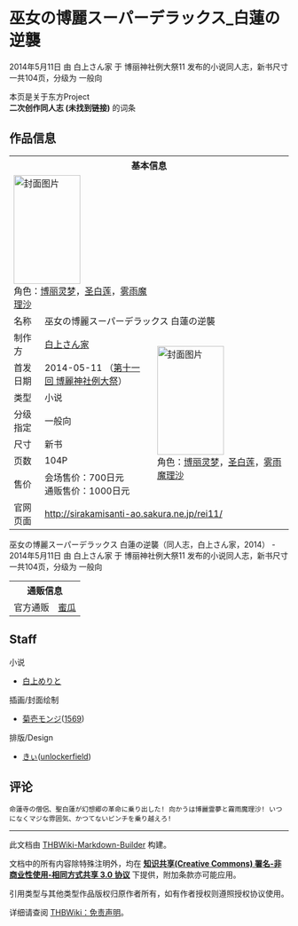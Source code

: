 # 巫女の博麗スーパーデラックス_白蓮の逆襲

<!-- source html: G:\repos\THBWiki-Markdown-Builder\THBWikiMarkdown\Temp\main\4\4d\ns0%3A%E5%B7%AB%E5%A5%B3%E3%81%AE%E5%8D%9A%E9%BA%97%E3%82%B9%E3%83%BC%E3%83%91%E3%83%BC%E3%83%87%E3%83%A9%E3%83%83%E3%82%AF%E3%82%B9_%E7%99%BD%E8%93%AE%E3%81%AE%E9%80%86%E8%A5%B2.html -->

2014年5月11日 由 白上さん家 于 博丽神社例大祭11 发布的小说同人志，新书尺寸一共104页，分级为 一般向

本页是关于东方Project  
 **二次创作同人志 (未找到链接)** 的词条

## 作品信息

<table><tbody><tr><th colspan="3">基本信息</th></tr><tr><td class="cover-artwork-mobile" colspan="2"><a href="./文件-巫女の博麗スーパーデラックス_白蓮の逆襲封面.jpg.md" class="image" title="封面图片"><img alt="封面图片" src="https://upload.thwiki.cc/thumb/4/4b/%E5%B7%AB%E5%A5%B3%E3%81%AE%E5%8D%9A%E9%BA%97%E3%82%B9%E3%83%BC%E3%83%91%E3%83%BC%E3%83%87%E3%83%A9%E3%83%83%E3%82%AF%E3%82%B9_%E7%99%BD%E8%93%AE%E3%81%AE%E9%80%86%E8%A5%B2%E5%B0%81%E9%9D%A2.jpg/120px-%E5%B7%AB%E5%A5%B3%E3%81%AE%E5%8D%9A%E9%BA%97%E3%82%B9%E3%83%BC%E3%83%91%E3%83%BC%E3%83%87%E3%83%A9%E3%83%83%E3%82%AF%E3%82%B9_%E7%99%BD%E8%93%AE%E3%81%AE%E9%80%86%E8%A5%B2%E5%B0%81%E9%9D%A2.jpg" decoding="async" loading="lazy" width="120" height="196" srcset="https://upload.thwiki.cc/thumb/4/4b/%E5%B7%AB%E5%A5%B3%E3%81%AE%E5%8D%9A%E9%BA%97%E3%82%B9%E3%83%BC%E3%83%91%E3%83%BC%E3%83%87%E3%83%A9%E3%83%83%E3%82%AF%E3%82%B9_%E7%99%BD%E8%93%AE%E3%81%AE%E9%80%86%E8%A5%B2%E5%B0%81%E9%9D%A2.jpg/180px-%E5%B7%AB%E5%A5%B3%E3%81%AE%E5%8D%9A%E9%BA%97%E3%82%B9%E3%83%BC%E3%83%91%E3%83%BC%E3%83%87%E3%83%A9%E3%83%83%E3%82%AF%E3%82%B9_%E7%99%BD%E8%93%AE%E3%81%AE%E9%80%86%E8%A5%B2%E5%B0%81%E9%9D%A2.jpg 1.5x, https://upload.thwiki.cc/thumb/4/4b/%E5%B7%AB%E5%A5%B3%E3%81%AE%E5%8D%9A%E9%BA%97%E3%82%B9%E3%83%BC%E3%83%91%E3%83%BC%E3%83%87%E3%83%A9%E3%83%83%E3%82%AF%E3%82%B9_%E7%99%BD%E8%93%AE%E3%81%AE%E9%80%86%E8%A5%B2%E5%B0%81%E9%9D%A2.jpg/240px-%E5%B7%AB%E5%A5%B3%E3%81%AE%E5%8D%9A%E9%BA%97%E3%82%B9%E3%83%BC%E3%83%91%E3%83%BC%E3%83%87%E3%83%A9%E3%83%83%E3%82%AF%E3%82%B9_%E7%99%BD%E8%93%AE%E3%81%AE%E9%80%86%E8%A5%B2%E5%B0%81%E9%9D%A2.jpg 2x" data-file-width="490" data-file-height="800"></a><div class="cover-char">角色：<a href="./博丽灵梦.md" title="博丽灵梦">博丽灵梦</a>，<a href="./圣白莲.md" title="圣白莲">圣白莲</a>，<a href="./雾雨魔理沙.md" title="雾雨魔理沙">雾雨魔理沙</a></div></td>
</tr><tr><td class="label">名称</td><td colspan="2"> 巫女の博麗スーパーデラックス 白蓮の逆襲 </td></tr><tr><td class="label">制作方</td><td><a href="./白上さん家.md" title="白上さん家">白上さん家</a></td><td class="cover-artwork" rowspan="7" style="min-width:196px;"><a href="./文件-巫女の博麗スーパーデラックス_白蓮の逆襲封面.jpg.md" class="image" title="封面图片"><img alt="封面图片" src="https://upload.thwiki.cc/thumb/4/4b/%E5%B7%AB%E5%A5%B3%E3%81%AE%E5%8D%9A%E9%BA%97%E3%82%B9%E3%83%BC%E3%83%91%E3%83%BC%E3%83%87%E3%83%A9%E3%83%83%E3%82%AF%E3%82%B9_%E7%99%BD%E8%93%AE%E3%81%AE%E9%80%86%E8%A5%B2%E5%B0%81%E9%9D%A2.jpg/120px-%E5%B7%AB%E5%A5%B3%E3%81%AE%E5%8D%9A%E9%BA%97%E3%82%B9%E3%83%BC%E3%83%91%E3%83%BC%E3%83%87%E3%83%A9%E3%83%83%E3%82%AF%E3%82%B9_%E7%99%BD%E8%93%AE%E3%81%AE%E9%80%86%E8%A5%B2%E5%B0%81%E9%9D%A2.jpg" decoding="async" loading="lazy" width="120" height="196" srcset="https://upload.thwiki.cc/thumb/4/4b/%E5%B7%AB%E5%A5%B3%E3%81%AE%E5%8D%9A%E9%BA%97%E3%82%B9%E3%83%BC%E3%83%91%E3%83%BC%E3%83%87%E3%83%A9%E3%83%83%E3%82%AF%E3%82%B9_%E7%99%BD%E8%93%AE%E3%81%AE%E9%80%86%E8%A5%B2%E5%B0%81%E9%9D%A2.jpg/180px-%E5%B7%AB%E5%A5%B3%E3%81%AE%E5%8D%9A%E9%BA%97%E3%82%B9%E3%83%BC%E3%83%91%E3%83%BC%E3%83%87%E3%83%A9%E3%83%83%E3%82%AF%E3%82%B9_%E7%99%BD%E8%93%AE%E3%81%AE%E9%80%86%E8%A5%B2%E5%B0%81%E9%9D%A2.jpg 1.5x, https://upload.thwiki.cc/thumb/4/4b/%E5%B7%AB%E5%A5%B3%E3%81%AE%E5%8D%9A%E9%BA%97%E3%82%B9%E3%83%BC%E3%83%91%E3%83%BC%E3%83%87%E3%83%A9%E3%83%83%E3%82%AF%E3%82%B9_%E7%99%BD%E8%93%AE%E3%81%AE%E9%80%86%E8%A5%B2%E5%B0%81%E9%9D%A2.jpg/240px-%E5%B7%AB%E5%A5%B3%E3%81%AE%E5%8D%9A%E9%BA%97%E3%82%B9%E3%83%BC%E3%83%91%E3%83%BC%E3%83%87%E3%83%A9%E3%83%83%E3%82%AF%E3%82%B9_%E7%99%BD%E8%93%AE%E3%81%AE%E9%80%86%E8%A5%B2%E5%B0%81%E9%9D%A2.jpg 2x" data-file-width="490" data-file-height="800"></a><div class="cover-char">角色：<a href="./博丽灵梦.md" title="博丽灵梦">博丽灵梦</a>，<a href="./圣白莲.md" title="圣白莲">圣白莲</a>，<a href="./雾雨魔理沙.md" title="雾雨魔理沙">雾雨魔理沙</a></div></td>
</tr><tr><td class="label">首发日期</td><td>2014-05-11&#160;（<a href="/展会作品列表?e=%E5%8D%9A%E4%B8%BD%E7%A5%9E%E7%A4%BE%E4%BE%8B%E5%A4%A7%E7%A5%AD%2311">第十一回 博麗神社例大祭</a>）</td></tr><tr><td class="label">类型</td><td>小说</td></tr><tr><td class="label">分级指定</td><td>一般向</td></tr><tr><td class="label">尺寸</td><td>新书</td></tr><tr><td class="label">页数</td><td>104P</td></tr><tr><td class="label">售价</td><td>会场售价：700日元<br>通贩售价：1000日元</td></tr>
<tr><td class="label">官网页面</td><td colspan="2"><a rel="nofollow" class="external free" href="http://sirakamisanti-ao.sakura.ne.jp/rei11/">http://sirakamisanti-ao.sakura.ne.jp/rei11/</a></td></tr></tbody></table>

巫女の博麗スーパーデラックス 白蓮の逆襲（同人志，白上さん家，2014） - 2014年5月11日 由 白上さん家 于 博丽神社例大祭11 发布的小说同人志，新书尺寸一共104页，分级为 一般向

<table><tbody><tr><th colspan="3">通贩信息</th></tr><tr><td class="label">官方通贩</td><td colspan="2"><a rel="nofollow" class="external text" href="https://www.melonbooks.co.jp/detail/detail.php?product_id=25246">蜜瓜</a></td></tr></tbody></table>



## Staff
小说

- [白上めりと](./白上めりと.md)

插画/封面绘制

- [菊壱モンジ](./菊壱モンジ.md)([1569](./1569.md))

排版/Design

- [きぃ](./KI.md)([unlockerfield](./unlockerfield.md))


## 评论
```
命蓮寺の僧侶、聖白蓮が幻想郷の革命に乗り出した! 向かうは博麗霊夢と霧雨魔理沙! いつになくマジな雰囲気、かつてないピンチを乗り越えろ!
```

  
  

  





---

此文档由 [THBWiki-Markdown-Builder](https://github.com/Delsin-Yu/THBWiki-Markdown-Builder) 构建。

文档中的所有内容除特殊注明外，均在 [**知识共享(Creative Commons) 署名-非商业性使用-相同方式共享 3.0 协议**](https://creativecommons.org/licenses/by-sa/3.0/deed.zh-hans) 下提供，附加条款亦可能应用。

引用类型与其他类型作品版权归原作者所有，如有作者授权则遵照授权协议使用。

详细请查阅 [THBWiki：免责声明](https://thbwiki.cc/THBWiki:%E5%85%8D%E8%B4%A3%E5%A3%B0%E6%98%8E)。

